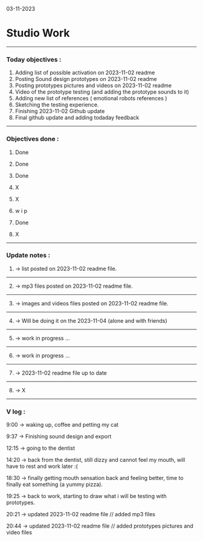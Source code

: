 03-11-2023
# Studio Work 

---

### Today objectives :
1. Adding list of possible activation on 2023-11-02 readme
2. Posting Sound design prototypes on 2023-11-02 readme
3. Posting prototypes pictures and videos on 2023-11-02 readme
4. Video of the prototype testing (and adding the prototype sounds to it)
5. Adding new list of references ( emotional robots references )
6. Sketching the testing experience.
7. Finishing 2023-11-02 Github update
8. Final github update and adding todaday feedback
---

### Objectives done : 

1. Done

2. Done

3. Done

4. X

5. X

6. w i p

7. Done

8. X

---

### Update notes : 

1. -> list posted on 2023-11-02 readme file.

---
2. -> mp3 files posted on 2023-11-02 readme file. 

---
3. -> images and videos files posted on 2023-11-02 readme file. 

---
4. -> Will be doing it on the 2023-11-04 (alone and with friends)

---
5. -> work in progress ...

---
6. -> work in progress ...

--- 
7. -> 2023-11-02 readme file up to date

---
8. -> X

---

### V log :

9:00 -> waking up, coffee and petting my cat

9:37 -> Finishing sound design and export

12:15 -> going to the dentist

14:20 -> back from the dentist, still dizzy and cannot feel my mouth, will have to rest and work later :(

18:30 -> finally getting mouth sensation back and feeling better, time to finally eat something (a yummy pizza).

19:25 -> back to work, starting to draw what i will be testing with prototypes.

20:21 -> updated 2023-11-02 readme file // added mp3 files

20:44 -> updated 2023-11-02 readme file // added prototypes pictures and video files

